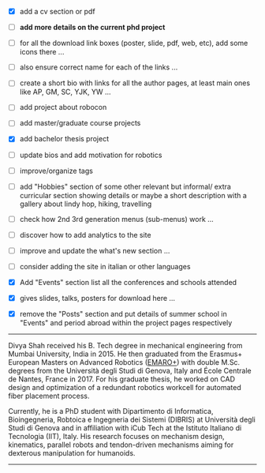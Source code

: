 - [x] add a cv section or pdf
- [ ] **add more details on the current phd project**

- [ ] for all the download link boxes (poster, slide, pdf, web, etc), add some icons there ...
- [ ] also ensure correct name for each of the links ...
- [ ] create a short bio with links for all the author pages, at least main ones like AP, GM, SC, YJK, YW ...  

- [ ] add project about robocon
- [ ] add master/graduate course projects
- [x] add bachelor thesis project


- [ ] update bios and add motivation for robotics
- [ ] improve/organize tags

- [ ] add "Hobbies" section of some other relevant but informal/ extra curricular section showing details or maybe a short description with a gallery about lindy hop, hiking, travelling
- [ ] check how 2nd 3rd generation menus (sub-menus) work ...
- [ ] discover how to add analytics to the site
- [ ] improve and update the what's new section ...

- [ ] consider adding the site in italian or other languages 

- [x] Add "Events" section list all the conferences and schools attended
- [x] gives slides, talks, posters for download here ...
- [x] remove the "Posts" section and put details of summer school in "Events" and period abroad within the project pages respectively


---

Divya Shah received his B. Tech degree in mechanical engineering from Mumbai University, India in 2015. He then graduated from the Erasmus+ European Masters on Advanced Robotics ([EMARO+](http://masteremaro.irccyn.ec-nantes.fr/index.php/welcome)) with double M.Sc. degrees from the Università degli Studi di Genova, Italy and École Centrale de Nantes, France in 2017. For his graduate thesis, he worked on CAD design and optimization of a redundant robotics workcell for automated fiber placement process.

Currently, he is a PhD student with Dipartimento di Informatica, Bioingegneria, Robtoica e Ingegneria dei Sistemi (DIBRIS) at Università degli Studi di Genova and in affiliation with iCub Tech at the Istituto Italiano di Tecnologia (IIT), Italy. His research focuses on mechanism design, kinematics, parallel robots and tendon-driven mechanisms aiming for dexterous manipulation for humanoids.

---
